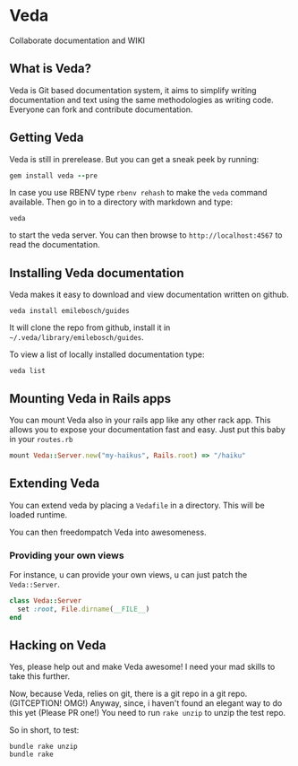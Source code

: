 # Veda

Collaborate documentation and WIKI

## What is Veda?

Veda is Git based documentation system, it aims to simplify writing documentation and text using
the same methodologies as writing code. Everyone can fork and contribute documentation.

## Getting Veda

Veda is still in prerelease. But you can get a sneak peek by running:

``` ruby
gem install veda --pre
```

In case you use RBENV type ``rbenv rehash`` to make the ``veda`` command available.
Then go in to a directory with markdown and type:

``` shell
veda
```

to start the veda server. You can then browse to ``http://localhost:4567`` to read the
documentation.

## Installing Veda documentation

Veda makes it easy to download and view documentation written on github.

```
veda install emilebosch/guides
```

It will clone the repo from github, install it in ``~/.veda/library/emilebosch/guides``.

To view a list of locally installed documentation type:

```
veda list
```

## Mounting Veda in Rails apps

You can mount Veda also in your rails app like any other rack app. This allows you
to expose your documentation fast and easy. Just put this baby in your ``routes.rb``

``` ruby
mount Veda::Server.new("my-haikus", Rails.root) => "/haiku"
```

## Extending Veda

You can extend veda by placing a ``Vedafile`` in a directory. This will be loaded runtime.

You can then freedompatch Veda into awesomeness.

### Providing your own views

For instance, u can provide your own views, u can just patch the ``Veda::Server``.

``` ruby
class Veda::Server
  set :root, File.dirname(__FILE__)
end
```

## Hacking on Veda

Yes, please help out and make Veda awesome! I need your mad skills to take this further.

Now, because Veda, relies on git, there is a git repo in a git repo. (GITCEPTION! OMG!) Anyway,
since, i haven't found an elegant way to do this yet (Please PR one!) You need
to run ``rake unzip`` to unzip the test repo.

So in short, to test:

```
bundle rake unzip
bundle rake
```